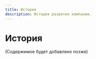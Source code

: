 ```yaml
---
title: История
description: История развития компании.
---
```


# История

(Содержимое будет добавлено позже)
